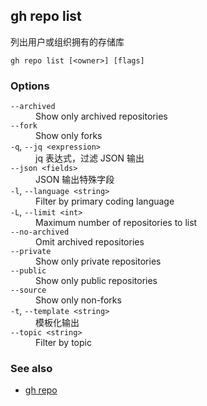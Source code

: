 

## gh repo list

列出用户或组织拥有的存储库

```
gh repo list [<owner>] [flags]
```

### Options

<dl class="flags">
	<dt><code>--archived</code></dt>
	<dd>Show only archived repositories</dd>

<dt><code>--fork</code></dt>
<dd>Show only forks</dd>

<dt><code>-q</code>, <code>--jq &lt;expression&gt;</code></dt>
<dd>jq 表达式，过滤 JSON 输出</dd>

<dt><code>--json &lt;fields&gt;</code></dt>
<dd>JSON 输出特殊字段</dd>

<dt><code>-l</code>, <code>--language &lt;string&gt;</code></dt>
<dd>Filter by primary coding language</dd>

<dt><code>-L</code>, <code>--limit &lt;int&gt;</code></dt>
<dd>Maximum number of repositories to list</dd>

<dt><code>--no-archived</code></dt>
<dd>Omit archived repositories</dd>

<dt><code>--private</code></dt>
<dd>Show only private repositories</dd>

<dt><code>--public</code></dt>
<dd>Show only public repositories</dd>

<dt><code>--source</code></dt>
<dd>Show only non-forks</dd>

<dt><code>-t</code>, <code>--template &lt;string&gt;</code></dt>
<dd>模板化输出</dd>

<dt><code>--topic &lt;string&gt;</code></dt>
<dd>Filter by topic</dd>

</dl>

### See also

-   [gh repo](./gh_repo)

